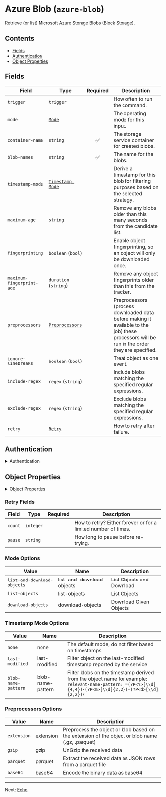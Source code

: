 # Azure Blob (`azure-blob`)

Retrieve (or list) Microsoft Azure Storage Blobs (Block Storage).


## Contents

- [Fields](#fields)
- [Authentication](#authentication)
- [Object Properties](#object-properties)




## Fields


| Field | Type | Required | Description |
|---|---|:---:|---|
| `trigger` | `trigger` |  | How often to run the command. |
| `mode` | [`Mode`](#mode-options) |  | The operating mode for this input. |
| `container-name` | `string` | ✅ | The storage service container for created blobs. |
| `blob-names` | `string` | ✅ | The name for the blobs. |
| `timestamp-mode` | [`Timestamp Mode`](#timestamp-mode-options) |  | Derive a timestamp for this blob for filtering purposes based on the selected strategy. |
| `maximum-age` | `string` |  | Remove any blobs older than this many seconds from the candidate list. |
| `fingerprinting` | `boolean` (`bool`) |  | Enable object fingerprinting, so an object will  only be downloaded once. |
| `maximum-fingerprint-age` | `duration` (`string`) |  | Remove any object fingerprints older than this from the tracker. |
| `preprocessors` | [`Preprocessors`](#preprocessors-options) |  | Preprocessors (process downloaded data before making it available to the job) these processors will be run in the order they are specified. |
| `ignore-linebreaks` | `boolean` (`bool`) |  | Treat object as one event. |
| `include-regex` | `regex` (`string`) |  | Include blobs matching the specified regular expressions. |
| `exclude-regex` | `regex` (`string`) |  | Exclude blobs matching the specified regular expressions. |
| `retry` | [`Retry`](#retry-fields) |  | How to retry after failure. |



## Authentication

<details>
<summary>Authentication</summary>


| Field | Type | Required | Description |
|---|---|:---:|---|
| `storage-account` | `string` | ✅ | The Storage Account Name to be used (credential). |
| `storage-master-key` | `string` | ✅ | The Storage Master Key to be used (credential). |

</details>



## Object Properties

<details>
<summary>Object Properties</summary>


| Field | Type | Required | Description |
|---|---|:---:|---|
| `blob-name-field` | `event-field` (`string`) |  | The field that a blob name from an operation should be stored in. |
| `creation-time-field` | `event-field` (`string`) |  | The field that the blob creation time should be stored in. |
| `last-modified-field` | `event-field` (`string`) |  | The field that the blob last modified time should be stored in. |
| `content-length-field` | `event-field` (`string`) |  | The field that the blob content length information should be stored in. |
| `content-type-field` | `event-field` (`string`) |  | The field that the blob content type information should be stored in. |
| `content-md5-field` | `event-field` (`string`) |  | The field that the blob content md5 should be stored in. |
| `etag-field` | `event-field` (`string`) |  | The field that the object ETag should be stored in. |
| `data-field` | `event-field` (`string`) |  | A field that the blob data should be nested in. |

</details>





### Retry Fields

| Field | Type | Required | Description |
|---|---|:---:|---|
| `count` | `integer` |  | How to retry? Either forever or for a limited number of times. |
| `pause` | `string` |  | How long to pause before re-trying. |





### Mode Options

| Value | Name | Description |
|---|---|---|
| `list-and-download-objects` | list-and-download-objects | List Objects and Download |
| `list-objects` | list-objects | List Objects |
| `download-objects` | download-objects | Download Given Objects |



### Timestamp Mode Options

| Value | Name | Description |
|---|---|---|
| `none` | none | The default mode, do not filter based on timestamps |
| `last-modified` | last-modified | Filter object on the last-modified timestamp reported by the service |
| `blob-name-pattern` | blob-name-pattern | Filter blobs on the timestamp derived from the object name for example: `relevant-name-pattern: =(?P<Y>[\\d]{4,4})-(?P<m>[\\d]{2,2})-(?P<d>[\\d]{2,2})/` |



### Preprocessors Options

| Value | Name | Description |
|---|---|---|
| `extension` | extension | Preprocess the object or blob based on the extension of the object or blob name (.gz, .parquet) |
| `gzip` | gzip | UnGzip the received data |
| `parquet` | parquet | Extract the received data as JSON rows from a parquet file |
| `base64` | base64 | Encode the binary data as base64 |




---

Next: [Echo](echo.md)  
